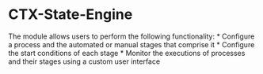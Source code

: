 # CTX-State-Engine
The module allows users to perform the following functionality: * Configure a process and the automated or manual stages that comprise it * Configure the start conditions of each stage * Monitor the executions of processes and their stages using a custom user interface
